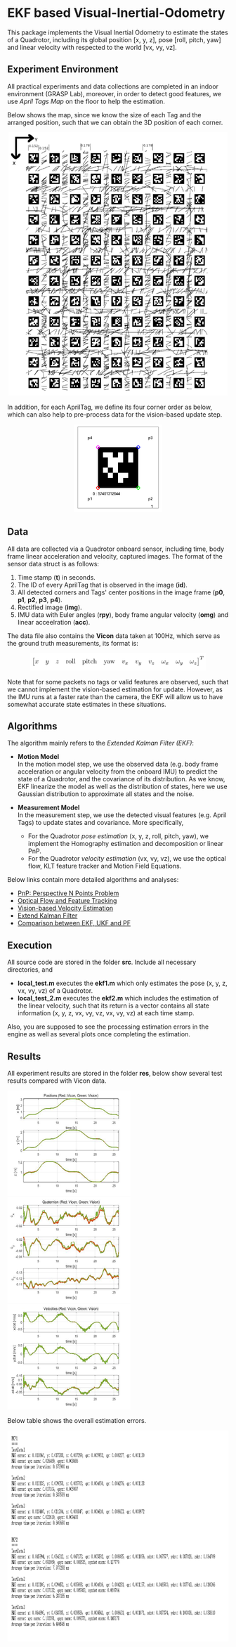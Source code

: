 # EKF based Visual-Inertial-Odometry
This package implements the Visual Inertial Odometry to estimate the states of a Quadrotor, including its global position [x, y, z], pose [roll, pitch, yaw] and linear velocity with respected to the world [vx, vy, vz]. 


Experiment Environment
----------------------
All practical experiments and data collections are completed in an indoor environment (GRASP Lab), moreover, in order to detect good features, we use _April Tags Map_ on the floor to help the estimation.       

Below shows the map, since we know the size of each Tag and the arranged position, such that we can obtain the 3D position of each corner.
<div align=center>
  <img width="500" height="600" src="./docs/AprilTagsMap.png", alt="April Tags map">
</div>

In addition, for each AprilTag, we define its four corner order as below, which can also help to pre-process data for the vision-based update step.
<div align=center>
  <img width="200" height="200" src="./docs/AprilTag.png", alt="April Tag">
</div>


Data
----
All data are collected via a Quadrotor onboard sensor, including time, body frame linear acceleration and velocity, captured images. The format of the sensor data struct is as follows:
  1. Time stamp (**t**) in seconds.
  2. The ID of every AprilTag that is observed in the image (**id**).
  3. All detected corners and Tags' center positions in the image frame (**p0**, **p1**, **p2**, **p3**, **p4**).
  4. Rectified image (**img**).
  5. IMU data with Euler angles (**rpy**), body frame angular velocity (**omg**) and linear acceelration (**acc**).

The data file also contains the **Vicon** data taken at 100Hz, which serve as the ground truth measurements, its format is:
<div align=center>
  <img width="400" height="40" src="./docs/viconData.png", alt="vicon">
</div>

Note that for some packets no tags or valid features are observed, such that we cannot implement the vision-based estimation for update. However, as the IMU runs at a faster rate than the camera, the EKF will allow us to have somewhat accurate state estimates in these situations.


Algorithms
----------
The algorithm mainly refers to the _Extended Kalman Filter (EKF)_:
* **Motion Model**         
  In the motion model step, we use the observed data (e.g. body frame acceleration or angular velocity from the onboard IMU) to predict the state of a Quadrotor, and the covariance of its distribution. As we know, EKF linearize the model as well as the distribution of states, here we use Gaussian distribution to approximate all states and the noise.

* **Measurement Model**        
  In the measurement step, we use the detected visual features (e.g. April Tags) to update states and covariance. More specifically, 
  * For the Quadrotor _pose estimation_ (x, y, z, roll, pitch, yaw), we implement the Homography estimation and decomposition or linear PnP.
  * For the Quadrotor _velocity estimation_ (vx, vy, vz), we use the optical flow, KLT feature tracker and Motion Field Equations. 

Below links contain more detailed algorithms and analyses:
* [PnP: Perspective N Points Problem](https://onenote.com/webapp/pages?token=ycmkck1e3miTElCSfT2VbGhg1Lex657vyOyfmNlD701EE3ZQD2q-SKtFbFng8lOOwTa_m5tngHlxJxtAhFwWU38iB72I_ZhS0&id=636596632608497895)
* [Optical Flow and Feature Tracking](https://onenote.com/webapp/pages?token=YnZ7hXiscuXMCq0VGxz6TBve3PEiWR-p7TdquG_a50f7Fc13RVJyNm3OF3Ju9BqonDx-cBgIlHoh40JJgTbnmdwRsUM-AkA70&id=636596633282572791)
* [Vision-based Velocity Estimation](https://onenote.com/webapp/pages?token=N0PGRP6E_z3u43enbeXuKXOOPH4arlqz-FvChRHStU6B74jt0R1IlyJUJEte9LZsb-Www7XzOupSRHTNLcKqjspZn3EJ08AX0&id=636596633659952379)
* [Extend Kalman Filter](https://onenote.com/webapp/pages?token=Jcdx-FaWIbaxtKcLiOtszNan6p9cjoPxCgq-OE33hrwNysNS3FQjVMtwXzpeTpGtyu0-C0dL0QObLckTvuMaH-Rbit5ijGYH0&id=636596634171384977)
* [Comparison between EKF, UKF and PF](https://onenote.com/webapp/pages?token=2W6JQWqSyvIaHGd96X4oW9TEd_GEcQkspMNWYjw5a_FyzIv0JEzj3R2Cs4UDzJLp600UnUWDPjWp8AhGB-51nLn6HKKDQ2fO0&id=636596634616564245)

Execution
---------
All source code are stored in the folder **src**. Include all necessary directories, and
* **local_test.m** executes the **ekf1.m** which only estimates the pose (x, y, z, vx, vy, vz) of a Quadrotor.
* **local_test_2.m** executes the **ekf2.m** which includes the estimation of the linear velocity, such that its return is a vector contains all state information (x, y, z, vx, vy, vz, vx, vy, vz) at each time stamp.

Also, you are supposed to see the processing estimation errors in the engine as well as several plots once completing the estimation.

Results
-------
All experiment results are stored in the folder **res**, below show several test results compared with Vicon data.    
<p >
  <img src = "./res/test_pos.jpg?raw=true" width="280" height="240">
  <img src = "./res/test_quat.jpg?raw=true" width="280" height="240">
  <img src = "./res/test_vel.jpg?raw=true" width="280" height="240">
</p>

Below table shows the overall estimation errors.
<div align=center>
  <img width="960" height="480" src="./res/testRes.png", alt="Test results">
</div>

